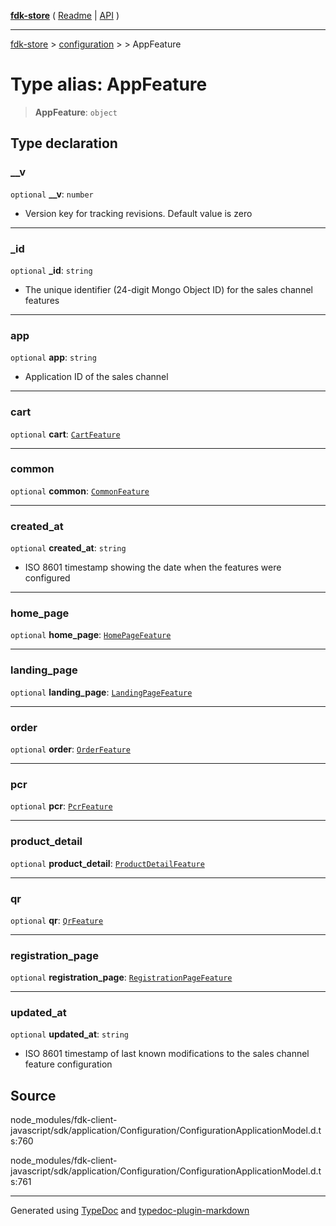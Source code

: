 [**fdk-store**](../../../README.md) ( [Readme](../../../README.md) \| [API](../../../API.md) )

---

[fdk-store](../../../API.md) > [configuration](../../README.md) > [<internal>](../README.md) > AppFeature

# Type alias: AppFeature

> **AppFeature**: `object`

## Type declaration

### \_\_v

`optional` **\_\_v**: `number`

- Version key for tracking revisions. Default value is zero

---

### \_id

`optional` **\_id**: `string`

- The unique identifier (24-digit Mongo Object ID)
  for the sales channel features

---

### app

`optional` **app**: `string`

- Application ID of the sales channel

---

### cart

`optional` **cart**: [`CartFeature`](type-alias.CartFeature.md)

---

### common

`optional` **common**: [`CommonFeature`](type-alias.CommonFeature.md)

---

### created_at

`optional` **created_at**: `string`

- ISO 8601 timestamp showing the date when
  the features were configured

---

### home_page

`optional` **home_page**: [`HomePageFeature`](type-alias.HomePageFeature.md)

---

### landing_page

`optional` **landing_page**: [`LandingPageFeature`](type-alias.LandingPageFeature.md)

---

### order

`optional` **order**: [`OrderFeature`](type-alias.OrderFeature.md)

---

### pcr

`optional` **pcr**: [`PcrFeature`](type-alias.PcrFeature.md)

---

### product_detail

`optional` **product_detail**: [`ProductDetailFeature`](type-alias.ProductDetailFeature.md)

---

### qr

`optional` **qr**: [`QrFeature`](type-alias.QrFeature.md)

---

### registration_page

`optional` **registration_page**: [`RegistrationPageFeature`](type-alias.RegistrationPageFeature.md)

---

### updated_at

`optional` **updated_at**: `string`

- ISO 8601 timestamp of last known
  modifications to the sales channel feature configuration

## Source

node_modules/fdk-client-javascript/sdk/application/Configuration/ConfigurationApplicationModel.d.ts:760

node_modules/fdk-client-javascript/sdk/application/Configuration/ConfigurationApplicationModel.d.ts:761

---

Generated using [TypeDoc](https://typedoc.org/) and [typedoc-plugin-markdown](https://www.npmjs.com/package/typedoc-plugin-markdown)

